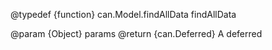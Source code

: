 @typedef {function} can.Model.findAllData findAllData


@param {Object} params
@return {can.Deferred} A deferred
